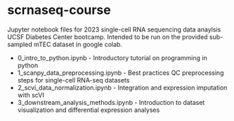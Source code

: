# scrnaseq-course

Jupyter notebook files for 2023 single-cell RNA sequencing data anaylsis UCSF Diabetes Center bootcamp. Intended to be run on the provided sub-sampled mTEC dataset in google colab.

- 0_intro_to_python.ipynb - Introductory tutorial on programming in python  
- 1_scanpy_data_preprocessing.ipynb - Best practices QC preprocessing steps for single-cell RNA-seq datasets  
- 2_scvi_data_normalization.ipynb - Integration and expression imputation with scVI  
- 3_downstream_analysis_methods.ipynb - Introduction to dataset visualization and differential expression analyses
